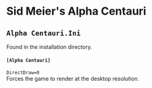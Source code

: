 # Sid Meier's Alpha Centauri

## `Alpha Centauri.Ini`

Found in the installation directory.

#### `[Alpha Centauri]`

`DirectDraw=0`  
Forces the game to render at the desktop resolution.  
